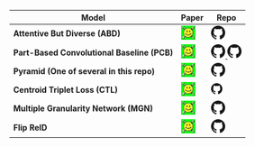 <!-- Paper: <a href="" target="_blank"> <img src="arxiv.jpg" width="25" height="25"> </a>
 Repo: <a href="" target="_blank"> <img src="GitHub-Mark-32px.png" width="25" height="25"> </a> -->

| Model 	| Paper 	| Repo 	|
|-------	|-------	|------	|
| **Attentive But Diverse (ABD)** |<a href="https://arxiv.org/abs/1908.01114" target="_blank"> <img src="arxiv.jpg" width="25" height="25"> </a> |<a href="https://github.com/VITA-Group/ABD-Net" target="_blank"> <img src="GitHub-Mark-32px.png" width="25" height="25"> </a> </br>|
|**Part-Based Convolutional Baseline (PCB)**|<a href="https://arxiv.org/pdf/1810.12193.pdf" target="_blank"> <img src="arxiv.jpg" width="25" height="25"> </a>|<a href="https://github.com/wangguanan/Pytorch-Person-ReID-Baseline-PCB-Beyond-Part-Modelst" target="_blank"> <img src="GitHub-Mark-32px.png" width="25" height="25"> </a> <a href="https://github.com/syfafterzy/PCB_RPP_for_reID" target="_blank"> <img src="GitHub-Mark-32px.png" width="25" height="25"> </a>|
|**Pyramid (One of several in this repo)**|<a href="https://arxiv.org/pdf/1810.12193.pdf" target="_blank"> <img src="arxiv.jpg" width="25" height="25"> </a>| <a href="https://github.com/TencentYoutuResearch/PersonReID-YouReID" target="_blank"> <img src="GitHub-Mark-32px.png" width="25" height="25"> </a>|
|**Centroid Triplet Loss (CTL)**|<a href="https://arxiv.org/pdf/2104.13643.pdf" target="_blank"> <img src="arxiv.jpg" width="25" height="25"> </a>|<a href="https://github.com/lannguyen0910/deep-efficient-person-reid" target="_blank"> <img src="GitHub-Mark-32px.png" width="20" height="20"> </a>|
|**Multiple Granularity Network (MGN)**|<a href="https://arxiv.org/abs/1804.01438v1" target="_blank"> <img src="arxiv.jpg" width="25" height="25"> </a>|<a href="https://github.com/seathiefwang/MGN-pytorch" target="_blank"> <img src="GitHub-Mark-32px.png" width="25" height="25"> </a>|
|**Flip ReID**|<a href="https://arxiv.org/abs/2105.05639" target="_blank"> <img src="arxiv.jpg" width="25" height="25">|<a href="https://github.com/nixingyang/FlipReID" target="_blank"> <img src="GitHub-Mark-32px.png" width="25" height="25">|





